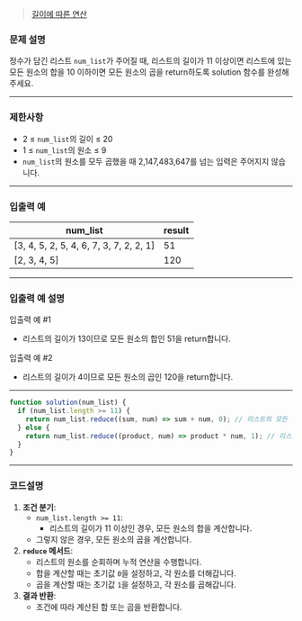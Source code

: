 > [길이에 따른 연산](https://school.programmers.co.kr/learn/courses/30/lessons/181879)

### **문제 설명**

정수가 담긴 리스트 `num_list`가 주어질 때, 리스트의 길이가 11 이상이면 리스트에 있는 모든 원소의 합을 10 이하이면 모든 원소의 곱을 return하도록 solution 함수를 완성해주세요.

---

### 제한사항

- 2 ≤ `num_list`의 길이 ≤ 20
- 1 ≤ `num_list`의 원소 ≤ 9
- `num_list`의 원소를 모두 곱했을 때 2,147,483,647를 넘는 입력은 주어지지 않습니다.

---

### 입출력 예

| num_list                                | result |
| --------------------------------------- | ------ |
| [3, 4, 5, 2, 5, 4, 6, 7, 3, 7, 2, 2, 1] | 51     |
| [2, 3, 4, 5]                            | 120    |

---

### 입출력 예 설명

입출력 예 #1

- 리스트의 길이가 13이므로 모든 원소의 합인 51을 return합니다.

입출력 예 #2

- 리스트의 길이가 4이므로 모든 원소의 곱인 120을 return합니다.

---

```jsx
function solution(num_list) {
  if (num_list.length >= 11) {
    return num_list.reduce((sum, num) => sum + num, 0); // 리스트의 모든 원소의 합
  } else {
    return num_list.reduce((product, num) => product * num, 1); // 리스트의 모든 원소의 곱
  }
}
```

---

### 코드설명

1. **조건 분기**:
   - `num_list.length >= 11`:
     - 리스트의 길이가 11 이상인 경우, 모든 원소의 합을 계산합니다.
   - 그렇지 않은 경우, 모든 원소의 곱을 계산합니다.
2. **`reduce` 메서드**:
   - 리스트의 원소를 순회하며 누적 연산을 수행합니다.
   - 합을 계산할 때는 초기값 `0`을 설정하고, 각 원소를 더해갑니다.
   - 곱을 계산할 때는 초기값 `1`을 설정하고, 각 원소를 곱해갑니다.
3. **결과 반환**:
   - 조건에 따라 계산된 합 또는 곱을 반환합니다.
